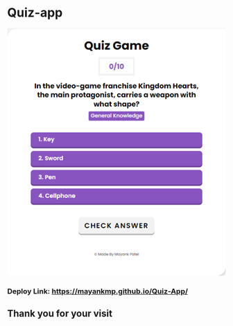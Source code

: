 # Quiz-app
![Screenshot](ss.png)
### Deploy Link: https://mayankmp.github.io/Quiz-App/
## Thank you for your visit
